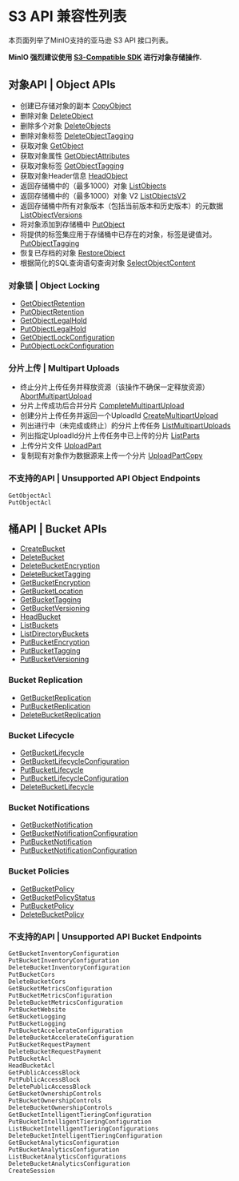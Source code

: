 # S3 API 兼容性列表

本页面列举了MinIO支持的亚马逊 S3 API 接口列表。

**MinIO 强烈建议使用 [S3-Compatible SDK](https://min.io/docs/minio/linux/developers/minio-drivers.html#minio-drivers) 进行对象存储操作.**

## 对象API | Object APIs

* 创建已存储对象的副本 [CopyObject](https://docs.aws.amazon.com/AmazonS3/latest/API/API_CopyObject.html)
* 删除对象 [DeleteObject](https://docs.aws.amazon.com/AmazonS3/latest/API/API_DeleteObject.html)
* 删除多个对象 [DeleteObjects](https://docs.aws.amazon.com/AmazonS3/latest/API/API_DeleteObjects.html)
* 删除对象标签 [DeleteObjectTagging](https://docs.aws.amazon.com/AmazonS3/latest/API/API_DeleteObjectTagging.html)
* 获取对象 [GetObject](https://docs.aws.amazon.com/AmazonS3/latest/API/API_GetObject.html)
* 获取对象属性 [GetObjectAttributes](https://docs.aws.amazon.com/AmazonS3/latest/API/API_GetObjectAttributes.html)
* 获取对象标签 [GetObjectTagging](https://docs.aws.amazon.com/AmazonS3/latest/API/API_GetObjectTagging.html)
* 获取对象Header信息 [HeadObject](https://docs.aws.amazon.com/AmazonS3/latest/API/API_HeadObject.html)
* 返回存储桶中的（最多1000）对象 [ListObjects](https://docs.aws.amazon.com/AmazonS3/latest/API/API_ListObjects.html)
* 返回存储桶中的（最多1000）对象 V2 [ListObjectsV2](https://docs.aws.amazon.com/AmazonS3/latest/API/API_ListObjectsV2.html)
* 返回存储桶中所有对象版本（包括当前版本和历史版本）的元数据 [ListObjectVersions](https://docs.aws.amazon.com/AmazonS3/latest/API/API_ListObjectVersions.html)
* 将对象添加到存储桶中 [PutObject](https://docs.aws.amazon.com/AmazonS3/latest/API/API_PutObject.html)
* 将提供的标签集应用于存储桶中已存在的对象，标签是键值对。[PutObjectTagging](https://docs.aws.amazon.com/AmazonS3/latest/API/API_PutObjectTagging.html)
* 恢复已存档的对象 [RestoreObject](https://docs.aws.amazon.com/AmazonS3/latest/API/API_RestoreObject.html)
* 根据简化的SQL查询语句查询对象 [SelectObjectContent](https://docs.aws.amazon.com/AmazonS3/latest/API/API_SelectObjectContent.html)

### 对象锁 | Object Locking

* [GetObjectRetention](https://docs.aws.amazon.com/AmazonS3/latest/API/API_GetObjectRetention.html)
* [PutObjectRetention](https://docs.aws.amazon.com/AmazonS3/latest/API/API_PutObjectRetention.html)
* [GetObjectLegalHold](https://docs.aws.amazon.com/AmazonS3/latest/API/API_GetObjectLegalHold.html)
* [PutObjectLegalHold](https://docs.aws.amazon.com/AmazonS3/latest/API/API_PutObjectLegalHold.html)
* [GetObjectLockConfiguration](https://docs.aws.amazon.com/AmazonS3/latest/API/API_GetObjectLockConfiguration.html)
* [PutObjectLockConfiguration](https://docs.aws.amazon.com/AmazonS3/latest/API/API_PutObjectLockConfiguration.html)

### 分片上传 | Multipart Uploads

* 终止分片上传任务并释放资源（该操作不确保一定释放资源） [AbortMultipartUpload](https://docs.aws.amazon.com/AmazonS3/latest/API/API_AbortMultipartUpload.html)
* 分片上传成功后合并分片 [CompleteMultipartUpload](https://docs.aws.amazon.com/AmazonS3/latest/API/API_CompleteMultipartUpload.html)
* 创建分片上传任务并返回一个UploadId [CreateMultipartUpload](https://docs.aws.amazon.com/AmazonS3/latest/API/API_CreateMultipartUpload.html)
* 列出进行中（未完成或终止）的分片上传任务 [ListMultipartUploads](https://docs.aws.amazon.com/AmazonS3/latest/API/API_ListMultipartUploads.html)
* 列出指定UploadId分片上传任务中已上传的分片 [ListParts](https://docs.aws.amazon.com/AmazonS3/latest/API/API_ListParts.html)
* 上传分片文件 [UploadPart](https://docs.aws.amazon.com/AmazonS3/latest/API/API_UploadPart.html)
* 复制现有对象作为数据源来上传一个分片 [UploadPartCopy](https://docs.aws.amazon.com/AmazonS3/latest/API/API_UploadPartCopy.html)

### 不支持的API | Unsupported API Object Endpoints

```
GetObjectAcl
PutObjectAcl
```

## 桶API | Bucket APIs

* [CreateBucket](https://docs.aws.amazon.com/AmazonS3/latest/API/API_CreateBucket.html)
* [DeleteBucket](https://docs.aws.amazon.com/AmazonS3/latest/API/API_DeleteBucket.html)
* [DeleteBucketEncryption](https://docs.aws.amazon.com/AmazonS3/latest/API/API_DeleteBucketEncryption.html)
* [DeleteBucketTagging](https://docs.aws.amazon.com/AmazonS3/latest/API/API_DeleteBucketTagging.html)
* [GetBucketEncryption](https://docs.aws.amazon.com/AmazonS3/latest/API/API_GetBucketEncryption.html)
* [GetBucketLocation](https://docs.aws.amazon.com/AmazonS3/latest/API/API_GetBucketLocation.html)
* [GetBucketTagging](https://docs.aws.amazon.com/AmazonS3/latest/API/API_GetBucketTagging.html)
* [GetBucketVersioning](https://docs.aws.amazon.com/AmazonS3/latest/API/API_GetBucketVersioning.html)
* [HeadBucket](https://docs.aws.amazon.com/AmazonS3/latest/API/API_HeadBucket.html)
* [ListBuckets](https://docs.aws.amazon.com/AmazonS3/latest/API/API_ListBuckets.html)
* [ListDirectoryBuckets](https://docs.aws.amazon.com/AmazonS3/latest/API/API_ListDirectoryBuckets.html)
* [PutBucketEncryption](https://docs.aws.amazon.com/AmazonS3/latest/API/API_PutBucketEncryption.html)
* [PutBucketTagging](https://docs.aws.amazon.com/AmazonS3/latest/API/API_PutBucketTagging.html)
* [PutBucketVersioning](https://docs.aws.amazon.com/AmazonS3/latest/API/API_PutBucketVersioning.html)

### Bucket Replication

* [GetBucketReplication](https://docs.aws.amazon.com/AmazonS3/latest/API/API_GetBucketReplication.html)
* [PutBucketReplication](https://docs.aws.amazon.com/AmazonS3/latest/API/API_PutBucketReplication.html)
* [DeleteBucketReplication](https://docs.aws.amazon.com/AmazonS3/latest/API/API_DeleteBucketReplication.html)

### Bucket Lifecycle

* [GetBucketLifecycle](https://docs.aws.amazon.com/AmazonS3/latest/API/API_GetBucketLifecycle.html)
* [GetBucketLifecycleConfiguration](https://docs.aws.amazon.com/AmazonS3/latest/API/API_GetBucketLifecycleConfiguration.html)
* [PutBucketLifecycle](https://docs.aws.amazon.com/AmazonS3/latest/API/API_PutBucketLifecycle.html)
* [PutBucketLifecycleConfiguration](https://docs.aws.amazon.com/AmazonS3/latest/API/API_PutBucketLifecycleConfiguration.html)
* [DeleteBucketLifecycle](https://docs.aws.amazon.com/AmazonS3/latest/API/API_DeleteBucketLifecycle.html)

### Bucket Notifications

* [GetBucketNotification](https://docs.aws.amazon.com/AmazonS3/latest/API/API_GetBucketNotification.html)
* [GetBucketNotificationConfiguration](https://docs.aws.amazon.com/AmazonS3/latest/API/API_GetBucketNotificationConfiguration.html)
* [PutBucketNotification](https://docs.aws.amazon.com/AmazonS3/latest/API/API_PutBucketNotification.html)
* [PutBucketNotificationConfiguration](https://docs.aws.amazon.com/AmazonS3/latest/API/API_PutBucketNotificationConfiguration.html)

### Bucket Policies

* [GetBucketPolicy](https://docs.aws.amazon.com/AmazonS3/latest/API/API_GetBucketPolicy.html)
* [GetBucketPolicyStatus](https://docs.aws.amazon.com/AmazonS3/latest/API/API_GetBucketPolicyStatus.html)
* [PutBucketPolicy](https://docs.aws.amazon.com/AmazonS3/latest/API/API_PutBucketPolicy.html)
* [DeleteBucketPolicy](https://docs.aws.amazon.com/AmazonS3/latest/API/API_DeleteBucketPolicy.html)

### 不支持的API | Unsupported API Bucket Endpoints

```
GetBucketInventoryConfiguration
PutBucketInventoryConfiguration
DeleteBucketInventoryConfiguration
PutBucketCors
DeleteBucketCors
GetBucketMetricsConfiguration
PutBucketMetricsConfiguration
DeleteBucketMetricsConfiguration
PutBucketWebsite
GetBucketLogging
PutBucketLogging
PutBucketAccelerateConfiguration
DeleteBucketAccelerateConfiguration
PutBucketRequestPayment
DeleteBucketRequestPayment
PutBucketAcl
HeadBucketAcl
GetPublicAccessBlock
PutPublicAccessBlock
DeletePublicAccessBlock
GetBucketOwnershipControls
PutBucketOwnershipControls
DeleteBucketOwnershipControls
GetBucketIntelligentTieringConfiguration
PutBucketIntelligentTieringConfiguration
ListBucketIntelligentTieringConfigurations
DeleteBucketIntelligentTieringConfiguration
GetBucketAnalyticsConfiguration
PutBucketAnalyticsConfiguration
ListBucketAnalyticsConfigurations
DeleteBucketAnalyticsConfiguration
CreateSession
```

